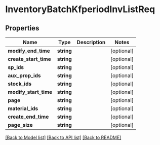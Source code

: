 # InventoryBatchKfperiodInvListReq

## Properties
Name | Type | Description | Notes
------------ | ------------- | ------------- | -------------
**modify_end_time** | **string** |  | [optional] 
**create_start_time** | **string** |  | [optional] 
**sp_ids** | **string** |  | [optional] 
**aux_prop_ids** | **string** |  | [optional] 
**stock_ids** | **string** |  | [optional] 
**modify_start_time** | **string** |  | [optional] 
**page** | **string** |  | [optional] 
**material_ids** | **string** |  | [optional] 
**create_end_time** | **string** |  | [optional] 
**page_size** | **string** |  | [optional] 

[[Back to Model list]](../README.md#documentation-for-models) [[Back to API list]](../README.md#documentation-for-api-endpoints) [[Back to README]](../README.md)


